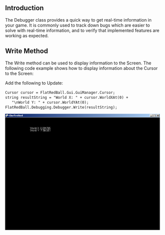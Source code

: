 ## Introduction

The Debugger class provides a quick way to get real-time information in your game. It is commonly used to track down bugs which are easier to solve with real-time information, and to verify that implemented features are working as expected.

## Write Method

The Write method can be used to display information to the Screen. The following code example shows how to display information about the Cursor to the Screen:

Add the following to Update:

    Cursor cursor = FlatRedBall.Gui.GuiManager.Cursor;
    string resultString = "World X: " + cursor.WorldXAt(0) + 
       "\nWorld Y: " + cursor.WorldYAt(0);
    FlatRedBall.Debugging.Debugger.Write(resultString);

![Debugger.Write.png](/media/migrated_media-Debugger.Write.png)

## 

